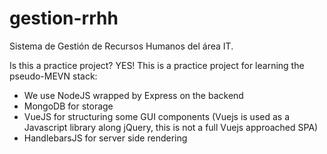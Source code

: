 # gestion-rrhh
Sistema de Gestión de Recursos Humanos del área IT.

Is this a practice project? YES! This is a practice project for learning the pseudo-MEVN stack:

* We use NodeJS wrapped by Express on the backend
* MongoDB for storage
* VueJS for structuring some GUI components (Vuejs is used as a Javascript library along jQuery, this is not a full Vuejs approached SPA)
* HandlebarsJS for server side rendering
